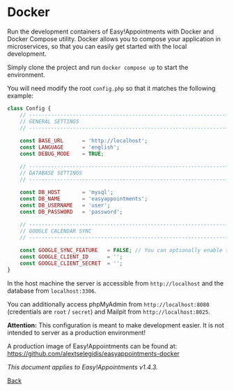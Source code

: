 # Docker

Run the development containers of Easy!Appointments with Docker and Docker Compose utility. Docker allows you to compose your application in microservices, so that you can easily get started with the local development.

Simply clone the project and run `docker compose up` to start the environment.

You will need modify the root `config.php` so that it matches the following example:

```php 
class Config {
    // ------------------------------------------------------------------------
    // GENERAL SETTINGS
    // ------------------------------------------------------------------------
    
    const BASE_URL      = 'http://localhost'; 
    const LANGUAGE      = 'english';
    const DEBUG_MODE    = TRUE;

    // ------------------------------------------------------------------------
    // DATABASE SETTINGS
    // ------------------------------------------------------------------------
    
    const DB_HOST       = 'mysql';
    const DB_NAME       = 'easyappointments';
    const DB_USERNAME   = 'user';
    const DB_PASSWORD   = 'password';

    // ------------------------------------------------------------------------
    // GOOGLE CALENDAR SYNC
    // ------------------------------------------------------------------------
    
    const GOOGLE_SYNC_FEATURE   = FALSE; // You can optionally enable the Google Sync feature. 
    const GOOGLE_CLIENT_ID      = '';
    const GOOGLE_CLIENT_SECRET  = '';
}
```

In the host machine the server is accessible from `http://localhost` and the database from `localhost:3306`.

You can additionally access phpMyAdmin from `http://localhost:8080` (credentials are `root` / `secret`) and Mailpit from `http://localhost:8025`.

**Attention:** This configuration is meant to make development easier. It is not intended to server as a production environment!

A production image of Easy!Appointments can be found at: https://github.com/alextselegidis/easyappointments-docker

*This document applies to Easy!Appointments v1.4.3.*

[Back](readme.md)
